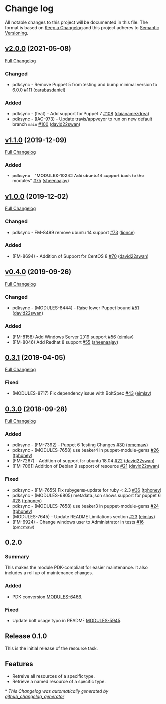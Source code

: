 # Change log

All notable changes to this project will be documented in this file. The format is based on [Keep a Changelog](http://keepachangelog.com/en/1.0.0/) and this project adheres to [Semantic Versioning](http://semver.org).

## [v2.0.0](https://github.com/puppetlabs/puppetlabs-resource/tree/v2.0.0) (2021-05-08)

[Full Changelog](https://github.com/puppetlabs/puppetlabs-resource/compare/v1.1.0...v2.0.0)

### Changed

- pdksync - Remove Puppet 5 from testing and bump minimal version to 6.0.0 [\#111](https://github.com/puppetlabs/puppetlabs-resource/pull/111) ([carabasdaniel](https://github.com/carabasdaniel))

### Added

- pdksync - \(feat\) - Add support for Puppet 7 [\#108](https://github.com/puppetlabs/puppetlabs-resource/pull/108) ([daianamezdrea](https://github.com/daianamezdrea))
- pdksync - \(IAC-973\) - Update travis/appveyor to run on new default branch `main` [\#100](https://github.com/puppetlabs/puppetlabs-resource/pull/100) ([david22swan](https://github.com/david22swan))

## [v1.1.0](https://github.com/puppetlabs/puppetlabs-resource/tree/v1.1.0) (2019-12-09)

[Full Changelog](https://github.com/puppetlabs/puppetlabs-resource/compare/v1.0.0...v1.1.0)

### Added

- pdksync - "MODULES-10242 Add ubuntu14 support back to the modules" [\#75](https://github.com/puppetlabs/puppetlabs-resource/pull/75) ([sheenaajay](https://github.com/sheenaajay))

## [v1.0.0](https://github.com/puppetlabs/puppetlabs-resource/tree/v1.0.0) (2019-12-02)

[Full Changelog](https://github.com/puppetlabs/puppetlabs-resource/compare/v0.4.0...v1.0.0)

### Changed

- pdksync - FM-8499 remove ubuntu 14 support [\#73](https://github.com/puppetlabs/puppetlabs-resource/pull/73) ([lionce](https://github.com/lionce))

### Added

- \(FM-8694\) - Addition of Support for CentOS 8 [\#70](https://github.com/puppetlabs/puppetlabs-resource/pull/70) ([david22swan](https://github.com/david22swan))

## [v0.4.0](https://github.com/puppetlabs/puppetlabs-resource/tree/v0.4.0) (2019-09-26)

[Full Changelog](https://github.com/puppetlabs/puppetlabs-resource/compare/0.3.1...v0.4.0)

### Changed

- pdksync - \(MODULES-8444\) - Raise lower Puppet bound [\#51](https://github.com/puppetlabs/puppetlabs-resource/pull/51) ([david22swan](https://github.com/david22swan))

### Added

- \(FM-8158\) Add Windows Server 2019 support [\#56](https://github.com/puppetlabs/puppetlabs-resource/pull/56) ([eimlav](https://github.com/eimlav))
- \(FM-8046\) Add Redhat 8 support [\#55](https://github.com/puppetlabs/puppetlabs-resource/pull/55) ([sheenaajay](https://github.com/sheenaajay))

## [0.3.1](https://github.com/puppetlabs/puppetlabs-resource/tree/0.3.1) (2019-04-05)

[Full Changelog](https://github.com/puppetlabs/puppetlabs-resource/compare/0.3.0...0.3.1)

### Fixed

- \(MODULES-8717\) Fix dependency issue with BoltSpec [\#43](https://github.com/puppetlabs/puppetlabs-resource/pull/43) ([eimlav](https://github.com/eimlav))

## [0.3.0](https://github.com/puppetlabs/puppetlabs-resource/tree/0.3.0) (2018-09-28)

[Full Changelog](https://github.com/puppetlabs/puppetlabs-resource/compare/0.2.0...0.3.0)

### Added

- pdksync - \(FM-7392\) - Puppet 6 Testing Changes [\#30](https://github.com/puppetlabs/puppetlabs-resource/pull/30) ([pmcmaw](https://github.com/pmcmaw))
- pdksync - \(MODULES-7658\) use beaker4 in puppet-module-gems [\#26](https://github.com/puppetlabs/puppetlabs-resource/pull/26) ([tphoney](https://github.com/tphoney))
- \(FM-7267\) - Addition of support for ubuntu 18.04 [\#22](https://github.com/puppetlabs/puppetlabs-resource/pull/22) ([david22swan](https://github.com/david22swan))
- \[FM-7061\] Addition of Debian 9 support of resource [\#21](https://github.com/puppetlabs/puppetlabs-resource/pull/21) ([david22swan](https://github.com/david22swan))

### Fixed

- pdksync - \(FM-7655\) Fix rubygems-update for ruby \< 2.3 [\#36](https://github.com/puppetlabs/puppetlabs-resource/pull/36) ([tphoney](https://github.com/tphoney))
- pdksync - \(MODULES-6805\) metadata.json shows support for puppet 6 [\#28](https://github.com/puppetlabs/puppetlabs-resource/pull/28) ([tphoney](https://github.com/tphoney))
- pdksync - \(MODULES-7658\) use beaker3 in puppet-module-gems [\#24](https://github.com/puppetlabs/puppetlabs-resource/pull/24) ([tphoney](https://github.com/tphoney))
- \(MODULES-7645\) - Update README Limitations section [\#23](https://github.com/puppetlabs/puppetlabs-resource/pull/23) ([eimlav](https://github.com/eimlav))
- \(FM-6924\) - Change windows user to Administrator in tests [\#16](https://github.com/puppetlabs/puppetlabs-resource/pull/16) ([pmcmaw](https://github.com/pmcmaw))

## 0.2.0
### Summary
This makes the module PDK-compliant for easier maintenance. It also includes a roll up of maintenance changes.

### Added
- PDK conversion [MODULES-6466](https://tickets.puppetlabs.com/browse/MODULES-6466).

### Fixed
- Update bolt usage typo in README [MODULES-5945](https://tickets.puppetlabs.com/browse/MODULES-5945).

## Release 0.1.0
This is the initial release of the resource task.

## Features
- Retreive all resources of a specific type.
- Retrieve a named resource of a specific type.

[0.2.0]: https://github.com/puppetlabs/puppetlabs-resource/compare/0.1.0...0.2.0


\* *This Changelog was automatically generated by [github_changelog_generator](https://github.com/skywinder/Github-Changelog-Generator)*
